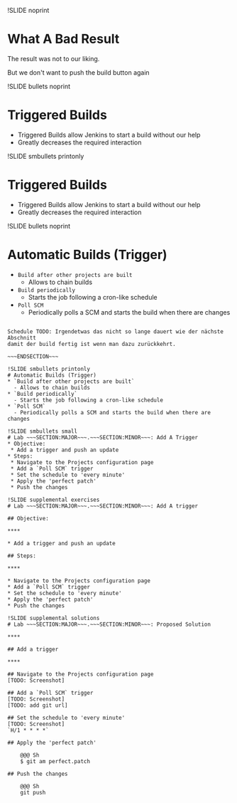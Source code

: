 !SLIDE noprint
# What A Bad Result
The result was not to our liking.

But we don't want to push the build button again

!SLIDE bullets noprint
# Triggered Builds
* Triggered Builds allow Jenkins to start a build without our help
* Greatly decreases the required interaction

!SLIDE smbullets printonly
# Triggered Builds
* Triggered Builds allow Jenkins to start a build without our help
* Greatly decreases the required interaction

!SLIDE bullets noprint
# Automatic Builds (Trigger)
* `Build after other projects are built`
  - Allows to chain builds
* `Build periodically`
  - Starts the job following a cron-like schedule
* `Poll SCM`
  - Periodically polls a SCM and starts the build when there are changes

~~~SECTION:notes~~~

Schedule TODO: Irgendetwas das nicht so lange dauert wie der nächste Abschnitt
damit der build fertig ist wenn man dazu zurückkehrt.

~~~ENDSECTION~~~

!SLIDE smbullets printonly
# Automatic Builds (Trigger)
* `Build after other projects are built`
  - Allows to chain builds
* `Build periodically`
  - Starts the job following a cron-like schedule
* `Poll SCM`
  - Periodically polls a SCM and starts the build when there are changes

!SLIDE smbullets small
# Lab ~~~SECTION:MAJOR~~~.~~~SECTION:MINOR~~~: Add A Trigger
* Objective:
 * Add a trigger and push an update
* Steps:
 * Navigate to the Projects configuration page
 * Add a `Poll SCM` trigger
 * Set the schedule to 'every minute'
 * Apply the 'perfect patch'
 * Push the changes

!SLIDE supplemental exercises
# Lab ~~~SECTION:MAJOR~~~.~~~SECTION:MINOR~~~: Add A trigger

## Objective:

****

* Add a trigger and push an update

## Steps:

****

* Navigate to the Projects configuration page
* Add a `Poll SCM` trigger
* Set the schedule to 'every minute'
* Apply the 'perfect patch'
* Push the changes

!SLIDE supplemental solutions
# Lab ~~~SECTION:MAJOR~~~.~~~SECTION:MINOR~~~: Proposed Solution

****

## Add a trigger

****

## Navigate to the Projects configuration page
[TODO: Screenshot]

## Add a `Poll SCM` trigger
[TODO: Screenshot]
[TODO: add git url]

## Set the schedule to 'every minute'
[TODO: Screenshot]
`H/1 * * * *`

## Apply the 'perfect patch'

    @@@ Sh
	$ git am perfect.patch

## Push the changes

    @@@ Sh
	git push
